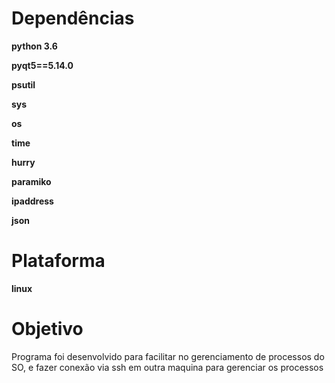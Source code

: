 

# Dependências

**python 3.6**

**pyqt5==5.14.0**

**psutil**

**sys**

**os**

**time**

**hurry**

**paramiko**

**ipaddress**

**json**

# Plataforma

**linux**

# Objetivo

Programa foi desenvolvido para facilitar no gerenciamento de processos do SO, e fazer conexão via ssh em outra maquina para gerenciar os processos

